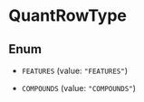 

# QuantRowType

## Enum


* `FEATURES` (value: `"FEATURES"`)

* `COMPOUNDS` (value: `"COMPOUNDS"`)



